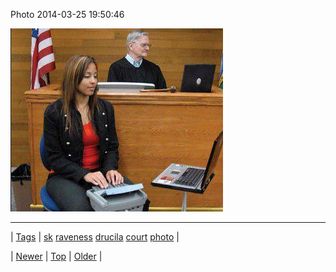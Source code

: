 <!--
title: Photo 2014-03-25 19
date: 2020-06-28T15:27:00.275Z
tags: sk, raveness, drucila, court, photo
-->


Photo 2014-03-25 19:50:46

![](80701224880-0.jpg)

<!--BOTTOM-POST-NAVIGATION-->
---

| [Tags](tags.md) | [sk](tag-sk.md) [raveness](tag-raveness.md) [drucila](tag-drucila.md) [court](tag-court.md) [photo](tag-photo.md) |

| [Newer](80700790534.md) | [Top](index.md) | [Older](80710100330.md) |